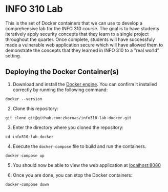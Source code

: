 # INFO 310 Lab
This is the set of Docker containers that we can use to develop a comprehensive lab for the INFO 310 course. The goal is to have students iteratively apply security concepts that they learn to a single project throughout the quarter. Once complete, students will have successfuly made a vulnerable web application secure which will have allowed them to demonstrate the concepts that they learned in INFO 310 to a "real world" setting.

## Deploying the Docker Container(s)
1. Download and install the [Docker engine](https://docs.docker.com/engine/install/).
You can confirm it installed correctly by running the following command:
```
docker --version
```

2. Clone this repository:
```
git clone git@github.com:zkornas/info310-lab-docker.git
```

3. Enter the directory where you cloned the repository:
```
cd info310-lab-docker
```

4. Execute the `docker-compose` file to build and run the containers.
```
docker-compose up
```

5. You should now be able to view the web application at [localhost:8080](http://localhost:8080)

6. Once you are done, you can stop the Docker containers:
```
docker-compose down
```